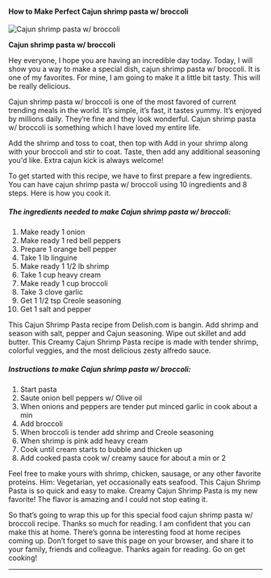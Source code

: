             

#### How to Make Perfect Cajun shrimp pasta w/ broccoli

![Cajun shrimp pasta w/ broccoli](https://img-global.cpcdn.com/recipes/4918860088082432/751x532cq70/cajun-shrimp-pasta-w-broccoli-recipe-main-photo.jpg)

**Cajun shrimp pasta w/ broccoli**

Hey everyone, I hope you are having an incredible day today. Today, I will show you a way to make a special dish, cajun shrimp pasta w/ broccoli. It is one of my favorites. For mine, I am going to make it a little bit tasty. This will be really delicious.

Cajun shrimp pasta w/ broccoli is one of the most favored of current trending meals in the world. It’s simple, it’s fast, it tastes yummy. It’s enjoyed by millions daily. They’re fine and they look wonderful. Cajun shrimp pasta w/ broccoli is something which I have loved my entire life.

Add the shrimp and toss to coat, then top with Add in your shrimp along with your broccoli and stir to coat. Taste, then add any additional seasoning you'd like. Extra cajun kick is always welcome!

To get started with this recipe, we have to first prepare a few ingredients. You can have cajun shrimp pasta w/ broccoli using 10 ingredients and 8 steps. Here is how you cook it.

##### The ingredients needed to make Cajun shrimp pasta w/ broccoli:

1.  Make ready 1 onion
2.  Make ready 1 red bell peppers
3.  Prepare 1 orange bell pepper
4.  Take 1 lb linguine
5.  Make ready 1 1/2 lb shrimp
6.  Take 1 cup heavy cream
7.  Make ready 1 cup broccoli
8.  Take 3 clove garlic
9.  Get 1 1/2 tsp Creole seasoning
10.  Get 1 salt and pepper

This Cajun Shrimp Pasta recipe from Delish.com is bangin. Add shrimp and season with salt, pepper and Cajun seasoning. Wipe out skillet and add butter. This Creamy Cajun Shrimp Pasta recipe is made with tender shrimp, colorful veggies, and the most delicious zesty alfredo sauce.

##### Instructions to make Cajun shrimp pasta w/ broccoli:

1.  Start pasta
2.  Saute onion bell peppers w/ Olive oil
3.  When onions and peppers are tender put minced garlic in cook about a min
4.  Add broccoli
5.  When broccoli is tender add shrimp and Creole seasoning
6.  When shrimp is pink add heavy cream
7.  Cook until cream starts to bubble and thicken up
8.  Add cooked pasta cook w/ creamy sauce for about a min or 2

Feel free to make yours with shrimp, chicken, sausage, or any other favorite proteins. Him: Vegetarian, yet occasionally eats seafood. This Cajun Shrimp Pasta is so quick and easy to make. Creamy Cajun Shrimp Pasta is my new favorite! The flavor is amazing and I could not stop eating it.

So that’s going to wrap this up for this special food cajun shrimp pasta w/ broccoli recipe. Thanks so much for reading. I am confident that you can make this at home. There’s gonna be interesting food at home recipes coming up. Don’t forget to save this page on your browser, and share it to your family, friends and colleague. Thanks again for reading. Go on get cooking!

* * *